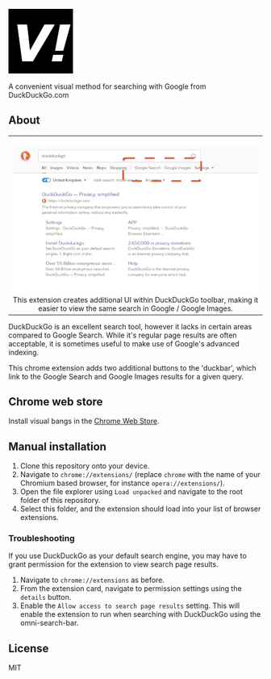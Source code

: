 ![visual bangs](data/img/icon128.png "visual bangs")

 A convenient visual method for searching with Google from DuckDuckGo.com

## About
| |
|:---:|
| ![example UI](github/images/chromewebstore.jpg "example UI") |
| This extension creates additional UI within DuckDuckGo toolbar, making it easier to view the same search in Google / Google Images. |

DuckDuckGo is an excellent search tool, however it lacks in certain areas compared to Google Search. While it's regular page results are often acceptable, it is sometimes useful to make use of Google's advanced indexing. 

This chrome extension adds two additional buttons to the 'duckbar', which  link to the Google Search and Google Images results for a given query. 

## Chrome web store
Install visual bangs in the [Chrome Web Store](https://chrome.google.com/webstore/detail/visual-bangs/bgicbfaijceafnnmofklhhdjknakkpke).

## Manual installation
1. Clone this repository onto your device.
2. Navigate to `chrome://extensions/` (replace `chrome` with the name of your Chromium based browser, for instance `opera://extensions/`).
3. Open the file explorer using `Load unpacked` and navigate to the root folder of this repository. 
4. Select this folder, and the extension should load into your list of browser extensions.

### Troubleshooting
If you use DuckDuckGo as your default search engine, you may have to grant permission for the extension to view search page results.

1. Navigate to `chrome://extensions` as before.
2. From the extension card, navigate to permission settings using the `details` button.
3. Enable the `Allow access to search page results` setting. This will enable the extension to run when searching with DuckDuckGo using the omni-search-bar.

## License
MIT